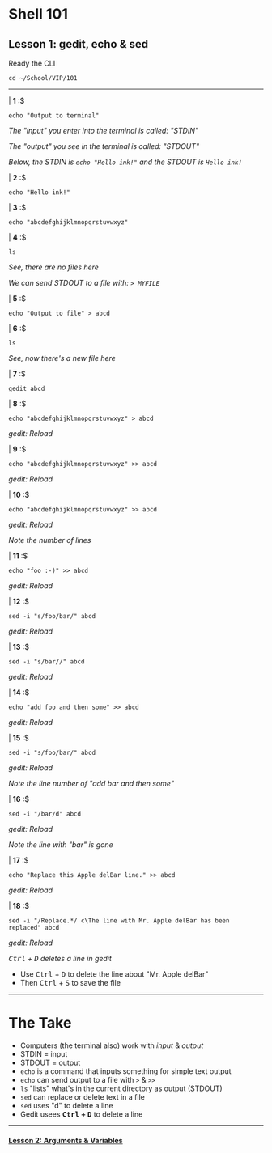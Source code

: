 # Shell 101
## Lesson 1: gedit, echo & sed

Ready the CLI

```console
cd ~/School/VIP/101
```

___

| **1** :$

```console
echo "Output to terminal"
```

*The "input" you enter into the terminal is called: "STDIN"*

*The "output" you see in the terminal is called: "STDOUT"*

*Below, the STDIN is `echo "Hello ink!"` and the STDOUT is `Hello ink!`*

| **2** :$

```console
echo "Hello ink!"
```

| **3** :$

```console
echo "abcdefghijklmnopqrstuvwxyz"
```

| **4** :$

```console
ls
```

*See, there are no files here*

*We can send STDOUT to a file with: `> MYFILE`*

| **5** :$

```console
echo "Output to file" > abcd
```

| **6** :$

```console
ls
```

*See, now there's a new file here*

| **7** :$

```console
gedit abcd
```

| **8** :$

```console
echo "abcdefghijklmnopqrstuvwxyz" > abcd
```

*gedit: Reload*

| **9** :$

```console
echo "abcdefghijklmnopqrstuvwxyz" >> abcd
```

*gedit: Reload*

| **10** :$

```console
echo "abcdefghijklmnopqrstuvwxyz" >> abcd
```

*gedit: Reload*

*Note the number of lines*

| **11** :$

```console
echo "foo :-)" >> abcd
```

*gedit: Reload*

| **12** :$

```console
sed -i "s/foo/bar/" abcd
```

*gedit: Reload*

| **13** :$

```console
sed -i "s/bar//" abcd
```

*gedit: Reload*

| **14** :$

```console
echo "add foo and then some" >> abcd
```

*gedit: Reload*

| **15** :$

```console
sed -i "s/foo/bar/" abcd
```

*gedit: Reload*

*Note the line number of "add bar and then some"*

| **16** :$

```console
sed -i "/bar/d" abcd
```

*gedit: Reload*

*Note the line with "bar" is gone*

| **17** :$

```console
echo "Replace this Apple delBar line." >> abcd
```

*gedit: Reload*

| **18** :$

```console
sed -i "/Replace.*/ c\The line with Mr. Apple delBar has been replaced" abcd
```

*gedit: Reload*

*<kbd>Ctrl</kbd> + <kbd>D</kbd> deletes a line in gedit*
- Use <kbd>Ctrl</kbd> + <kbd>D</kbd> to delete the line about "Mr. Apple delBar"
- Then <kbd>Ctrl</kbd> + <kbd>S</kbd> to save the file

___

# The Take

- Computers (the terminal also) work with *input* & *output*
- STDIN = input
- STDOUT = output
- `echo` is a command that inputs something for simple text output
- `echo` can send output to a file with `>` & `>>`
- `ls` "lists" what's in the current directory as output (STDOUT)
- `sed` can replace or delete text in a file
- `sed` uses "d" to delete a line
- Gedit usees **<kbd>Ctrl</kbd> + <kbd>D</kbd>** to delete a line

___

#### [Lesson 2: Arguments & Variables](https://github.com/inkVerb/vip/blob/master/101/Lesson-02.md)
